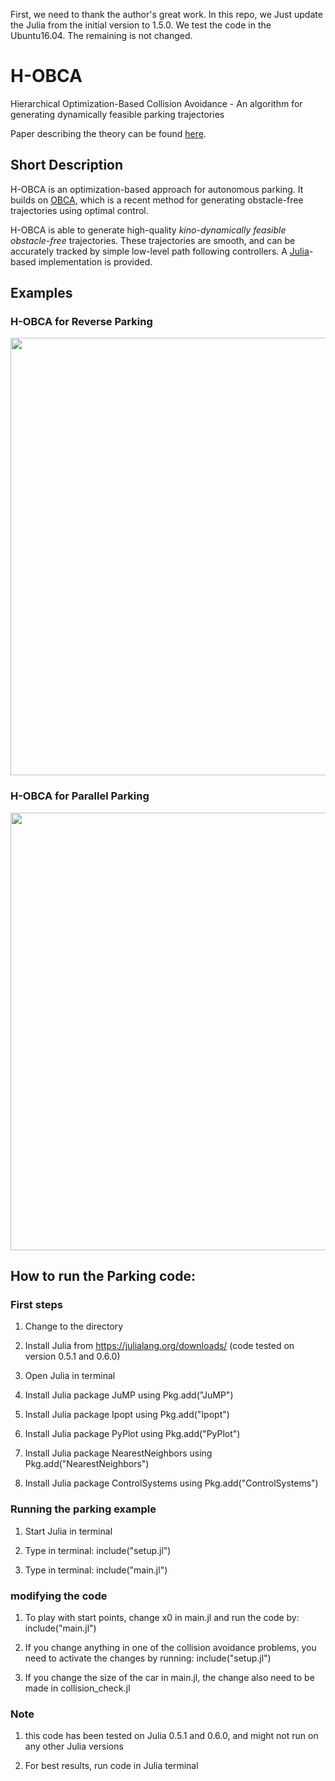 First, we need to thank the author's great work. In this repo, we Just update the Julia from the initial version to 1.5.0. We test the code in the Ubuntu16.04. The remaining is not changed.

# H-OBCA
Hierarchical Optimization-Based Collision Avoidance - An algorithm for generating dynamically feasible parking trajectories 

Paper describing the theory can be found [here](http://arxiv.org/abs/1711.03449).

## Short Description
H-OBCA is an optimization-based  approach  for autonomous  parking. It builds on [OBCA](https://github.com/XiaojingGeorgeZhang/OBCA), which is a recent method for generating obstacle-free trajectories using optimal control.

H-OBCA is able to generate high-quality *kino-dynamically feasible obstacle-free* trajectories. These trajectories are smooth, and can be accurately tracked by simple low-level path following controllers. A [Julia](https://julialang.org/)-based implementation is provided.


## Examples

### H-OBCA for Reverse Parking
<img src="https://github.com/XiaojingGeorgeZhang/H-OBCA/blob/master/images/TrajReverseHOBCA.gif" width="700" />

### H-OBCA for Parallel Parking
<img src="https://github.com/XiaojingGeorgeZhang/H-OBCA/blob/master/images/TrajParallelHOBCA.gif" width="700" />


## How to run the Parking code:

### First steps

1. Change to the directory

2. Install Julia from https://julialang.org/downloads/ (code tested on version 0.5.1 and 0.6.0) 

3. Open Julia in terminal

4. Install Julia package JuMP using Pkg.add("JuMP")

5. Install Julia package Ipopt using Pkg.add("Ipopt")

6. Install Julia package PyPlot using Pkg.add("PyPlot")

7. Install Julia package NearestNeighbors using Pkg.add("NearestNeighbors")

8. Install Julia package ControlSystems using Pkg.add("ControlSystems")


### Running the parking example 

1. Start Julia in terminal

2. Type in terminal: include("setup.jl")

3. Type in terminal: include("main.jl")


### modifying the code 

1. To play with start points, change x0 in main.jl and run 
the code by: include("main.jl")

2. If you change anything in one of the collision avoidance
problems, you need to activate the changes by running:
include("setup.jl")

3. If you change the size of the car in main.jl, the change 
also need to be made in collision_check.jl

### Note
1. this code has been tested on Julia 0.5.1 and 0.6.0, and might not run on any other Julia versions

2. For best results, run code in Julia terminal
